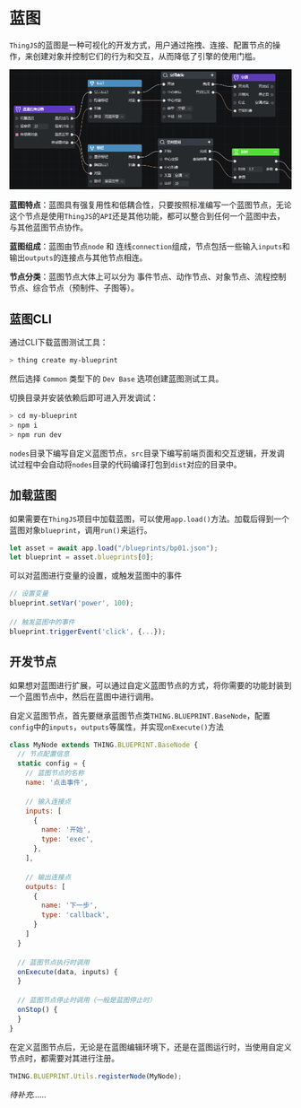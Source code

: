 # 蓝图
<!-- blueprint -->

`ThingJS`的蓝图是一种可视化的开发方式，用户通过拖拽、连接、配置节点的操作，来创建对象并控制它们的行为和交互，从而降低了引擎的使用门槛。

![Blueprint](./images/blueprint.png "Blueprint")

**蓝图特点**：蓝图具有强复用性和低耦合性，只要按照标准编写一个蓝图节点，无论这个节点是使用`ThingJS`的`API`还是其他功能，都可以整合到任何一个蓝图中去，与其他蓝图节点协作。

**蓝图组成**：蓝图由节点`node` 和 连线`connection`组成，节点包括一些输入`inputs`和输出`outputs`的连接点与其他节点相连。

**节点分类**：蓝图节点大体上可以分为 事件节点、动作节点、对象节点、流程控制节点、综合节点（预制件、子图等）。

## 蓝图CLI

通过CLI下载蓝图测试工具：
```bash
> thing create my-blueprint
```
然后选择 `Common` 类型下的 `Dev Base` 选项创建蓝图测试工具。

切换目录并安装依赖后即可进入开发调试：
```bash
> cd my-blueprint
> npm i
> npm run dev
```
`nodes`目录下编写自定义蓝图节点，`src`目录下编写前端页面和交互逻辑，开发调试过程中会自动将`nodes`目录的代码编译打包到`dist`对应的目录中。




## 加载蓝图

如果需要在`ThingJS`项目中加载蓝图，可以使用`app.load()`方法。加载后得到一个蓝图对象`blueprint`，调用`run()`来运行。
```javascript
let asset = await app.load("/blueprints/bp01.json");
let blueprint = asset.blueprints[0];
```

可以对蓝图进行变量的设置，或触发蓝图中的事件
```javascript
// 设置变量
blueprint.setVar('power', 100);

// 触发蓝图中的事件
blueprint.triggerEvent('click', {...});
```

## 开发节点

如果想对蓝图进行扩展，可以通过自定义蓝图节点的方式，将你需要的功能封装到一个蓝图节点中，然后在蓝图中进行调用。

自定义蓝图节点，首先要继承蓝图节点类`THING.BLUEPRINT.BaseNode`，配置`config`中的`inputs`，`outputs`等属性，并实现`onExecute()`方法
```javascript
class MyNode extends THING.BLUEPRINT.BaseNode {
  // 节点配置信息
  static config = {
    // 蓝图节点的名称
    name: '点击事件',

    // 输入连接点
    inputs: [
      {
        name: '开始',
        type: 'exec',
      },
    ],

    // 输出连接点
    outputs: [
      {
        name: '下一步',
        type: 'callback',
      } 
    ]
  }

  // 蓝图节点执行时调用
  onExecute(data, inputs) {
  }

  // 蓝图节点停止时调用（一般是蓝图停止时）
  onStop() {
  }
}
```

在定义蓝图节点后，无论是在蓝图编辑环境下，还是在蓝图运行时，当使用自定义节点时，都需要对其进行注册。
```javascript
THING.BLUEPRINT.Utils.registerNode(MyNode);
```

*待补充……*


